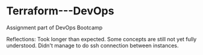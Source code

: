 # Terraform---DevOps
Assignment part of DevOps Bootcamp


Reflections: Took longer than expected. Some concepts are still not yet fully understood. Didn't manage to do ssh connection between instances.
